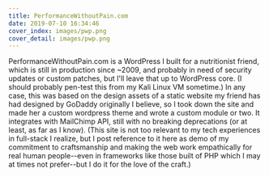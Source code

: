 ```yaml
---
title: PerformanceWithoutPain.com
date: 2019-07-10 16:34:46
cover_index: images/pwp.png
cover_detail: images/pwp.png
---
```


PerformanceWithoutPain.com is a WordPress I built for a nutritionist friend, which is still in production since ~2009, and probably in need of security updates or custom patches, but I'll leave that up to WordPress core. (I should probably pen-test this from my Kali Linux VM sometime.) In any case, this was based on the design assets of a static website my friend has had designed by GoDaddy originally I believe, so I took down the site and made her a custom wordpress theme and wrote a custom module or two. It integrates with MailChimp API, still with no breaking deprecations (or at least, as far as I know). (This site is not too relevant to my tech experiences in full-stack I realize, but I post reference to it here as demo of my commitment to craftsmanship and making the web work empathically for real human people--even in frameworks like those built of PHP which I may at times not prefer--but I do it for the love of the craft.)
